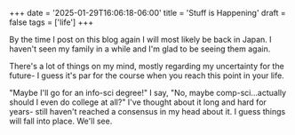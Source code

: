 +++
date = '2025-01-29T16:06:18-06:00'
title = 'Stuff is Happening'
draft = false
tags = ['life']
+++

By the time I post on this blog again I will most likely be back in Japan. I haven't seen my family in a while and I'm glad to be seeing them again.

There's a lot of things on my mind, mostly regarding my uncertainty for the future- I guess it's par for the course when you reach this point in your life. 

"Maybe I'll go for an info-sci degree!" I say, "No, maybe comp-sci...actually should I even do college at all?"
I've thought about it long and hard for years- still haven't reached a consensus in my head about it. I guess things will fall into place. We'll see.